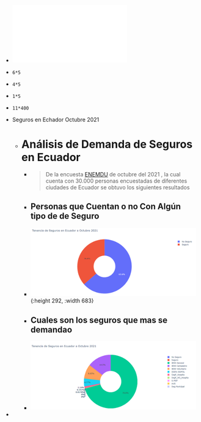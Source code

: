 - ![Informe Contrato 73  Proyecto Alumnus+vf signed (1).pdf](../assets/Informe_Contrato_73_Proyecto_Alumnus+vf_signed_(1)_1637552839114_0.pdf)
- ```calc
  6*5
  ```
- ```calc
  4*5
  ```
- ```calc
  1*5
  ```
- ```calc
  11*400
  ```
- Seguros en Echador Octubre 2021
	- # Análisis de Demanda de Seguros en Ecuador
		- > De la encuesta [ENEMDU](https://www.ecuadorencifras.gob.ec/estadisticas-laborales-octubre-2021/) de octubre del 2021 , la cual cuenta con  30.000 personas  encuestadas de diferentes ciudades de Ecuador  se obtuvo los siguientes resultados
		- ##  Personas que Cuentan  o no Con Algún tipo de de Seguro
		- ![image.png](../assets/image_1639328584563_0.png){:height 292, :width 683}
		- ## Cuales son los seguros que mas se demandao
		- ![image.png](../assets/image_1639328794232_0.png)
-